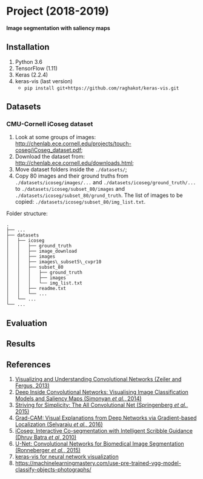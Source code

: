 # Project (2018-2019)
__Image segmentation with saliency maps__

## Installation
1. Python 3.6
2. TensorFlow (1.11)
3. Keras (2.2.4)
4. keras-vis (last version)
    - `pip install git+https://github.com/raghakot/keras-vis.git`

## Datasets
### __CMU-Cornell iCoseg dataset__
1. Look at some groups of images: http://chenlab.ece.cornell.edu/projects/touch-coseg/iCoseg_dataset.pdf;
2. Download the dataset from: http://chenlab.ece.cornell.edu/downloads.html;
3. Move dataset folders inside the `./datasets/`;
4. Copy 80 images and their ground truths from `./datasets/icoseg/images/...` and `./datasets/icoseg/ground_truth/...` to `./datasets/icoseg/subset_80/images` and `./datasets/icoseg/subset_80/grund_truth`.
The list of images to be copied: `./datasets/icoseg/subset_80/img_list.txt`.  

Folder structure:

    .
    ├── ...
    ├── datasets
    │   ├── icoseg
    │   │   ├── ground_truth
    │   │   ├── image_download
    │   │   ├── images
    │   │   ├── images\_subset5\_cvpr10
    │   │   ├── subset_80
    │   │   │   ├── ground_truth
    │   │   │   ├── images
    │   │   │   └── img_list.txt
    │   │   ├── readme.txt
    │   │   └── ...
    │   └── ...
    └── ...

## Evaluation

## Results

## References
1. [Visualizing and Understanding Convolutional Networks (Zeiler and Fergus, 2013)](https://arxiv.org/abs/1311.2901)
2. [Deep Inside Convolutional Networks: Visualising Image Classification Models and Saliency Maps (Simonyan _et al._, 2014)](https://arxiv.org/abs/1312.6034)
3. [Striving for Simplicity: The All Convolutional Net (Springenberg _et al._, 2015)](https://arxiv.org/abs/1412.6806)
4. [Grad-CAM: Visual Explanations from Deep Networks via Gradient-based Localization (Selvaraju _et al._, 2016)](https://arxiv.org/abs/1610.02391)
5. [iCoseg: Interactive Co-segmentation with Intelligent Scribble Guidance (Dhruv Batra _et al_, 2010)](https://www.researchgate.net/publication/224164344_iCoseg_Interactive_co-segmentation_with_intelligent_scribble_guidance)
6. [U-Net: Convolutional Networks for Biomedical Image Segmentation (Ronneberger _et al._, 2015)](https://arxiv.org/abs/1505.04597)
7. [keras-vis for neural network visualization](https://raghakot.github.io/keras-vis/visualizations/saliency/)
8. https://machinelearningmastery.com/use-pre-trained-vgg-model-classify-objects-photographs/

